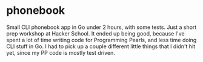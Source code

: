 phonebook
=========

Small CLI phonebook app in Go under 2 hours, with some tests. Just a short prep workshop at Hacker School. It ended up being good, because I've spent a lot of time writing code for Programming Pearls, and less time doing CLI stuff in Go. I had to pick up a couple different little things that I didn't hit yet, since my PP code is mostly test driven.
